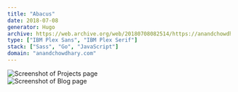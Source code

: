 ```yaml
---
title: "Abacus"
date: 2018-07-08
generator: Hugo
archive: https://web.archive.org/web/20180708082514/https://anandchowdhary.com/
type: ["IBM Plex Sans", "IBM Plex Serif"]
stack: ["Sass", "Go", "JavaScript"]
domain: "anandchowdhary.com"
---
```


<div class="image shadow"><img alt="Screenshot of Projects page" src="/images/versions/abacus/projects.png"></div>
<div class="image shadow"><img alt="Screenshot of Blog page" src="/images/versions/abacus/blog.png"></div>
